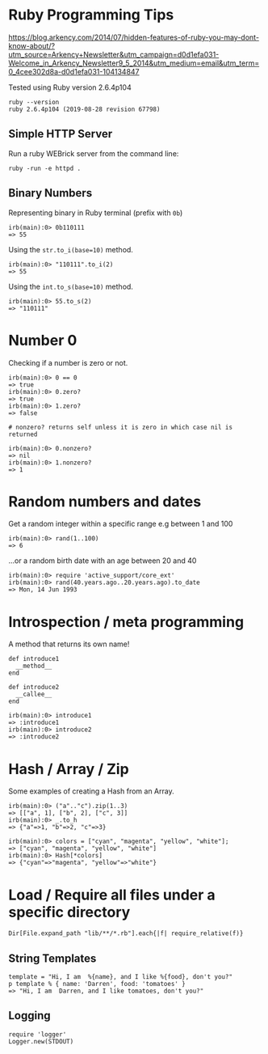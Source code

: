 # Ruby Programming Tips

https://blog.arkency.com/2014/07/hidden-features-of-ruby-you-may-dont-know-about/?utm_source=Arkency+Newsletter&utm_campaign=d0d1efa031-Welcome_in_Arkency_Newsletter9_5_2014&utm_medium=email&utm_term=0_4cee302d8a-d0d1efa031-104134847

Tested using Ruby version 2.6.4p104

```
ruby --version
ruby 2.6.4p104 (2019-08-28 revision 67798)
```

## Simple HTTP Server

Run a ruby WEBrick server from the command line:

```
ruby -run -e httpd .
```

## Binary Numbers

Representing binary in Ruby terminal (prefix with `0b`)

```
irb(main):0> 0b110111
=> 55
```

Using the `str.to_i(base=10)` method.

```
irb(main):0> "110111".to_i(2)
=> 55
```

Using the `int.to_s(base=10)` method.

```
irb(main):0> 55.to_s(2)
=> "110111"
```

# Number 0

Checking if a number is zero or not.

```
irb(main):0> 0 == 0
=> true
irb(main):0> 0.zero?
=> true
irb(main):0> 1.zero?
=> false

# nonzero? returns self unless it is zero in which case nil is returned

irb(main):0> 0.nonzero?
=> nil
irb(main):0> 1.nonzero?
=> 1
```

# Random numbers and dates

Get a random integer within a specific range e.g between 1 and 100

```
irb(main):0> rand(1..100)
=> 6
```

...or a random birth date with an age between 20 and 40

```
irb(main):0> require 'active_support/core_ext'
irb(main):0> rand(40.years.ago..20.years.ago).to_date
=> Mon, 14 Jun 1993
```

# Introspection / meta programming

A method that returns its own name!

```
def introduce1
  __method__
end

def introduce2
  __callee__
end

irb(main):0> introduce1
=> :introduce1
irb(main):0> introduce2
=> :introduce2
```

# Hash / Array / Zip

Some examples of creating a Hash from an Array.

```
irb(main):0> ("a".."c").zip(1..3)
=> [["a", 1], ["b", 2], ["c", 3]]
irb(main):0> _.to_h
=> {"a"=>1, "b"=>2, "c"=>3}

irb(main):0> colors = ["cyan", "magenta", "yellow", "white"];
=> ["cyan", "magenta", "yellow", "white"]
irb(main):0> Hash[*colors]
=> {"cyan"=>"magenta", "yellow"=>"white"}
```

# Load / Require all files under a specific directory

```
Dir[File.expand_path "lib/**/*.rb"].each{|f| require_relative(f)}
```

## String Templates

```
template = "Hi, I am  %{name}, and I like %{food}, don't you?"
p template % { name: 'Darren', food: 'tomatoes' }
=> "Hi, I am  Darren, and I like tomatoes, don't you?"
```

## Logging

```
require 'logger'
Logger.new(STDOUT)
```
